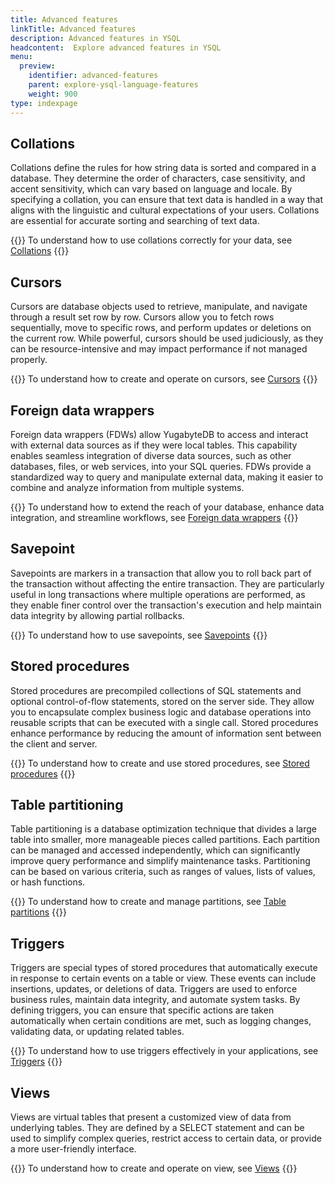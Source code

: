 ```yaml
---
title: Advanced features
linkTitle: Advanced features
description: Advanced features in YSQL
headcontent:  Explore advanced features in YSQL
menu:
  preview:
    identifier: advanced-features
    parent: explore-ysql-language-features
    weight: 900
type: indexpage
---
```


## Collations

Collations define the rules for how string data is sorted and compared in a database. They determine the order of characters, case sensitivity, and accent sensitivity, which can vary based on language and locale. By specifying a collation, you can ensure that text data is handled in a way that aligns with the linguistic and cultural expectations of your users. Collations are essential for accurate sorting and searching of text data.

{{<lead link="collations/">}}
To understand how to use collations correctly for your data, see [Collations](collations/)
{{</lead>}}

## Cursors

Cursors are database objects used to retrieve, manipulate, and navigate through a result set row by row. Cursors allow you to fetch rows sequentially, move to specific rows, and perform updates or deletions on the current row. While powerful, cursors should be used judiciously, as they can be resource-intensive and may impact performance if not managed properly.

{{<lead link="cursor/">}}
To understand how to create and operate on cursors, see [Cursors](cursor/)
{{</lead>}}

## Foreign data wrappers

Foreign data wrappers (FDWs) allow YugabyteDB to access and interact with external data sources as if they were local tables. This capability enables seamless integration of diverse data sources, such as other databases, files, or web services, into your SQL queries. FDWs provide a standardized way to query and manipulate external data, making it easier to combine and analyze information from multiple systems.

{{<lead link="foreign-data-wrappers/">}}
To understand how to extend the reach of your database, enhance data integration, and streamline workflows, see [Foreign data wrappers](foreign-data-wrappers/)
{{</lead>}}

## Savepoint

Savepoints are markers in a transaction that allow you to roll back part of the transaction without affecting the entire transaction. They are particularly useful in long transactions where multiple operations are performed, as they enable finer control over the transaction's execution and help maintain data integrity by allowing partial rollbacks.

{{<lead link="savepoints/">}}
To understand how to use savepoints, see [Savepoints](savepoints/)
{{</lead>}}

## Stored procedures

Stored procedures are precompiled collections of SQL statements and optional control-of-flow statements, stored on the server side. They allow you to encapsulate complex business logic and database operations into reusable scripts that can be executed with a single call. Stored procedures enhance performance by reducing the amount of information sent between the client and server.

{{<lead link="stored-procedures/">}}
To understand how to create and use stored procedures, see [Stored procedures](stored-procedures/)
{{</lead>}}

## Table partitioning

Table partitioning is a database optimization technique that divides a large table into smaller, more manageable pieces called partitions. Each partition can be managed and accessed independently, which can significantly improve query performance and simplify maintenance tasks. Partitioning can be based on various criteria, such as ranges of values, lists of values, or hash functions.

{{<lead link="partitions/">}}
To understand how to create and manage partitions, see [Table partitions](partitions/)
{{</lead>}}

## Triggers

Triggers are special types of stored procedures that automatically execute in response to certain events on a table or view. These events can include insertions, updates, or deletions of data. Triggers are used to enforce business rules, maintain data integrity, and automate system tasks. By defining triggers, you can ensure that specific actions are taken automatically when certain conditions are met, such as logging changes, validating data, or updating related tables.

{{<lead link="triggers/">}}
To understand how to use triggers effectively in your applications, see [Triggers](triggers/)
{{</lead>}}

## Views

Views are virtual tables that present a customized view of data from underlying tables. They are defined by a SELECT statement and can be used to simplify complex queries, restrict access to certain data, or provide a more user-friendly interface.

{{<lead link="views/">}}
To understand how to create and operate on view, see [Views](views/)
{{</lead>}}
